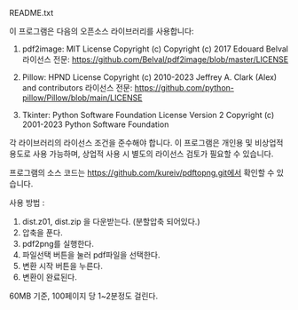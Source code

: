 README.txt

이 프로그램은 다음의 오픈소스 라이브러리를 사용합니다:

1. pdf2image: MIT License
   Copyright (c) Copyright (c) 2017 Edouard Belval
   라이선스 전문: https://github.com/Belval/pdf2image/blob/master/LICENSE

2. Pillow: HPND License
   Copyright (c) 2010-2023 Jeffrey A. Clark (Alex) and contributors
   라이선스 전문: https://github.com/python-pillow/Pillow/blob/main/LICENSE

3. Tkinter: Python Software Foundation License Version 2
   Copyright (c) 2001-2023 Python Software Foundation

각 라이브러리의 라이선스 조건을 준수해야 합니다. 
이 프로그램은 개인용 및 비상업적 용도로 사용 가능하며, 
상업적 사용 시 별도의 라이선스 검토가 필요할 수 있습니다.

프로그램의 소스 코드는 https://github.com/kureiv/pdftopng.git에서 확인할 수 있습니다.



사용 방법 : 
1. dist.z01, dist.zip 을 다운받는다. (분할압축 되어있다.)
2. 압축을 푼다.
3. pdf2png를 실행한다.
4. 파일선택 버튼을 눌러 pdf파일을 선택한다.
5. 변환 시작 버튼을 누른다.
6. 변환이 완료된다.


60MB 기준, 100페이지 당 1~2분정도 걸린다.
